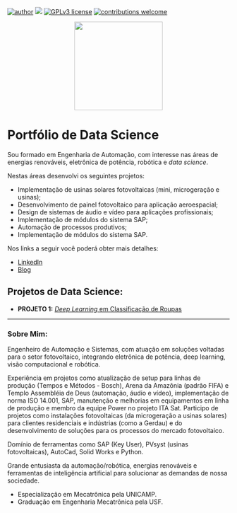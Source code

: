 [![author](https://img.shields.io/badge/author-paulobetschart-red.svg)](https://www.linkedin.com/in/paulobetschart) [![](https://img.shields.io/badge/python-3.5+-blue.svg)](https://www.python.org/downloads/release/python-365/) [![GPLv3 license](https://img.shields.io/badge/License-GPLv3-blue.svg)](http://perso.crans.org/besson/LICENSE.html) [![contributions welcome](https://img.shields.io/badge/contributions-welcome-brightgreen.svg?style=flat)](https://github.com/carlosfab/data_science/issues)

<p align="center"><img src="https://raw.githubusercontent.com/pbetschart/portfoliopbetschart/master/Helvetia-Go.png" height="200px"></p>

# Portfólio de Data Science

Sou formado em Engenharia de Automação, com interesse nas áreas de energias renováveis, eletrônica de potência, robótica e *data science*.

Nestas áreas desenvolvi os seguintes projetos:

* Implementação de usinas solares fotovoltaicas (mini, microgeração e usinas);
* Desenvolvimento de painel fotovoltaico para aplicação aeroespacial;
* Design de sistemas de áudio e vídeo para aplicações profissionais;
* Implementação de módulos do sistema SAP;
* Automação de processos produtivos;
* Implementação de módulos do sistema SAP.

Nos links a seguir você poderá obter mais detalhes:

* [LinkedIn](https://www.linkedin.com/in/paulobetschart/)
* [Blog](http://helvetiagon.ai)

## Projetos de Data Science:

* **PROJETO 1:** [*Deep Learning* em Classificação de Roupas](https://tinyurl.com/y9xslmlb)
---

### Sobre Mim:

Engenheiro de Automação e Sistemas, com atuação em soluções voltadas para o setor fotovoltaico, integrando eletrônica de potência, deep learning, visão computacional e robótica.

Experiência em projetos como atualização de setup para linhas de produção (Tempos e Métodos - Bosch), Arena da Amazônia (padrão FIFA) e Templo Assembléia de Deus (automação, áudio e vídeo), implementação de norma ISO 14.001, SAP, manutenção e melhorias em equipamentos em linha de produção e membro da equipe Power no projeto ITA Sat.
Participo de projetos como instalações fotovoltaicas (da microgeração a usinas solares) para clientes residenciais e indústrias (como a Gerdau) e do desenvolvimento de soluções para os processos do mercado fotovoltaico.

Domínio de ferramentas como SAP (Key User), PVsyst (usinas fotovoltaicas), AutoCad, Solid Works e Python.

Grande entusiasta da automação/robótica, energias renováveis e ferramentas de inteligência artificial para solucionar as demandas de nossa sociedade. 

* Especialização em Mecatrônica pela UNICAMP.
* Graduação em Engenharia Mecatrônica pela USF.

